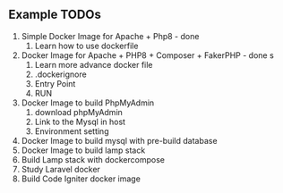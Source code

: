 Example TODOs
----------------------------

1. Simple Docker Image for Apache + Php8   - done 
   1. Learn how to use dockerfile 
2. Docker Image for Apache + PHP8 + Composer + FakerPHP  - done s
   1. Learn more advance docker file
   2. .dockerignore
   3. Entry Point 
   4. RUN 
3. Docker Image to build PhpMyAdmin
   1. download phpMyAdmin
   2. Link to the Mysql in host 
   3. Environment setting
4. Docker Image to build mysql with pre-build database
5. Docker Image to build lamp stack
6. Build Lamp stack with dockercompose 
7. Study Laravel docker 
8. Build Code Igniter docker image 
   